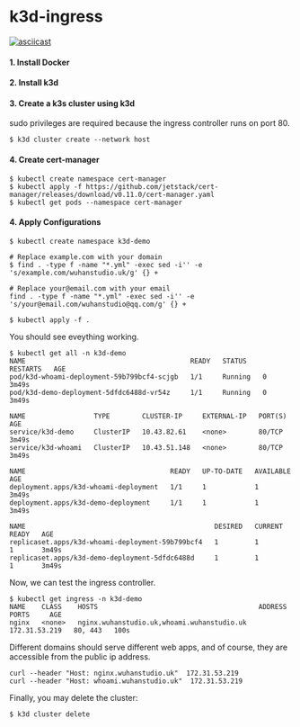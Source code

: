 # k3d-ingress

[![asciicast](https://asciinema.org/a/406724.svg)](https://asciinema.org/a/406724)

#### 1. Install Docker
#### 2. Install k3d
#### 3. Create a k3s cluster using k3d

sudo privileges are required because the ingress controller runs on port 80.

```
$ k3d cluster create --network host
```

#### 4. Create cert-manager

```
$ kubectl create namespace cert-manager
$ kubectl apply -f https://github.com/jetstack/cert-manager/releases/download/v0.11.0/cert-manager.yaml
$ kubectl get pods --namespace cert-manager
```

#### 4. Apply Configurations


```
$ kubectl create namespace k3d-demo

# Replace example.com with your domain
$ find . -type f -name "*.yml" -exec sed -i'' -e 's/example.com/wuhanstudio.uk/g' {} +

# Replace your@email.com with your email
find . -type f -name "*.yml" -exec sed -i'' -e 's/your@email.com/wuhanstudio@qq.com/g' {} +

$ kubectl apply -f .
```

You should see eveything working.

```
$ kubectl get all -n k3d-demo
NAME                                         READY   STATUS    RESTARTS   AGE
pod/k3d-whoami-deployment-59b799bcf4-scjgb   1/1     Running   0          3m49s
pod/k3d-demo-deployment-5dfdc6488d-vr54z     1/1     Running   0          3m49s

NAME                 TYPE        CLUSTER-IP     EXTERNAL-IP   PORT(S)   AGE
service/k3d-demo     ClusterIP   10.43.82.61    <none>        80/TCP    3m49s
service/k3d-whoami   ClusterIP   10.43.51.148   <none>        80/TCP    3m49s

NAME                                    READY   UP-TO-DATE   AVAILABLE   AGE
deployment.apps/k3d-whoami-deployment   1/1     1            1           3m49s
deployment.apps/k3d-demo-deployment     1/1     1            1           3m49s

NAME                                               DESIRED   CURRENT   READY   AGE
replicaset.apps/k3d-whoami-deployment-59b799bcf4   1         1         1       3m49s
replicaset.apps/k3d-demo-deployment-5dfdc6488d     1         1         1       3m49s
```

Now, we can test the ingress controller.
  
```
$ kubectl get ingress -n k3d-demo
NAME    CLASS    HOSTS                                        ADDRESS         PORTS     AGE
nginx   <none>   nginx.wuhanstudio.uk,whoami.wuhanstudio.uk   172.31.53.219   80, 443   100s
```
  
Different domains should serve different web apps, and of course, they are accessible from the public ip address.

```
curl --header "Host: nginx.wuhanstudio.uk"  172.31.53.219
curl --header "Host: whoami.wuhanstudio.uk"  172.31.53.219
```

Finally, you may delete the cluster:

```
$ k3d cluster delete
```

